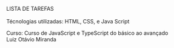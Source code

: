 LISTA DE TAREFAS 
<br>
<br>
Técnologias utilizadas: HTML, CSS, e Java Script 
<br>

Curso: 
Curso de JavaScript e TypeScript do básico ao avançado 
<br>
Luiz Otávio Miranda
